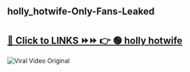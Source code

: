
 ## holly_hotwife-Only-Fans-Leaked

# <h2><a href="https://clipsfans.com/holly_hotwife&ref=git">🔗 Click to LINKS ⏩⏩ 👉 🟢 holly hotwife </a></h2>

<a href="https://clipsfans.com/holly_hotwife&ref=git" rel="nofollow" data-target="animated-image.originalLink"><img src="https://i.ibb.co.com/xMMVF88/686577567.gif" alt="Viral Video Original" style="max-width: 100%; display: inline-block;" data-target="animated-image.originalImage"></a>
